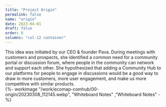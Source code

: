 ```yaml
---
title: "Project Origin"
permalink: false
name: "origin"
date: 2023-04-01
draft: false
order: 0
columns: "col-12 container"
---
```

<div class="col col-12 sm-7 md-6 lg-7">
This idea was initiated by our CEO & founder Pava. During meetings with customers and prospects, she identified a common need for a community portal or discussion forum, where people in the community can network and support each other. She hypothesized that adding a Community Hub to our platforms for people to engage in discussions would be a good way to draw in more customers, more user engagement, and make us more competitive with similar products.
</div>
<div class="col col-12 sm-5 md-6 lg-5">
{%- workimage "/work/ecomap-comhub/00-origin/20230308_112145.webp", "Whiteboard Notes"  ,"Whiteboard Notes"  -%}

</div>
